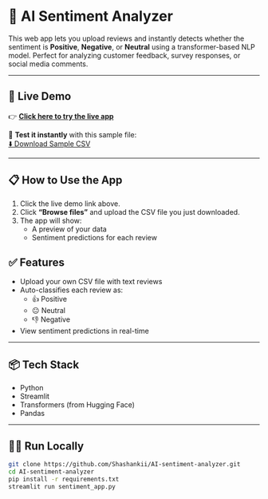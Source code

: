 
# 🧠 AI Sentiment Analyzer

This web app lets you upload reviews and instantly detects whether the sentiment is **Positive**, **Negative**, or **Neutral** using a transformer-based NLP model. Perfect for analyzing customer feedback, survey responses, or social media comments.

---

## 🚀 Live Demo

👉 **[Click here to try the live app](https://ai-sentiment-analyzer-bu469t68hmggh74smjcbvs.streamlit.app/)**

📂 **Test it instantly** with this sample file:  
[⬇️ Download Sample CSV](https://github.com/Shashankii/AI-sentiment-analyzer/blob/main/large_sample_reviews.csv)

---

## 📋 How to Use the App

1. Click the live demo link above.
2. Click **“Browse files”** and upload the CSV file you just downloaded.
3. The app will show:
   - A preview of your data
   - Sentiment predictions for each review


## ✅ Features

- Upload your own CSV file with text reviews
- Auto-classifies each review as:
  - 👍 Positive
  - 😐 Neutral
  - 👎 Negative
- View sentiment predictions in real-time


---

## 📦 Tech Stack

- Python
- Streamlit
- Transformers (from Hugging Face)
- Pandas

---

## 🧑‍💻 Run Locally

```bash
git clone https://github.com/Shashankii/AI-sentiment-analyzer.git
cd AI-sentiment-analyzer
pip install -r requirements.txt
streamlit run sentiment_app.py


